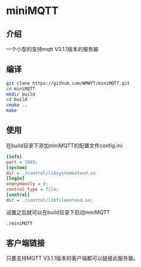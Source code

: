 # miniMQTT

## 介绍

一个小型的支持mqtt V3.1.1版本的服务器

## 编译

``` bash
git clone https://github.com/WMWYT/miniMQTT.git
cd miniMQTT
mkdir build
cd build
cmake ..
make
```

## 使用

在build目录下添加miniMQTT的配置文件config.ini:

``` ini
[info]
port = 1883;
[system]
dir = ./control/libsystemextend.so
[login]
anonymously = 0;
control_type = file;
[control]
dir = ./control/libfileextend.so;
```

设置之后就可以在build目录下启动miniMQTT

```bash
./miniMQTT
```

## 客户端链接

只要支持MQTT V3.1.1版本的客户端都可以链接此服务器。

